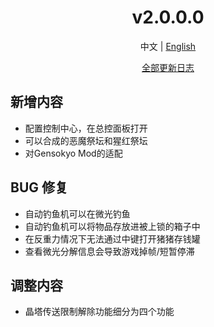﻿<h1 align="center">v2.0.0.0</h1>

<div align="center">

中文 | [English](../en/v2.0.0.0.md)

[全部更新日志](../../ChangeLog.md)

</div>

## 新增内容

- 配置控制中心，在总控面板打开
- 可以合成的恶魔祭坛和猩红祭坛
- 对Gensokyo Mod的适配

## BUG 修复

- 自动钓鱼机可以在微光钓鱼
- 自动钓鱼机可以将物品存放进被上锁的箱子中
- 在反重力情况下无法通过中键打开猪猪存钱罐
- 查看微光分解信息会导致游戏掉帧/短暂停滞

## 调整内容

- 晶塔传送限制解除功能细分为四个功能